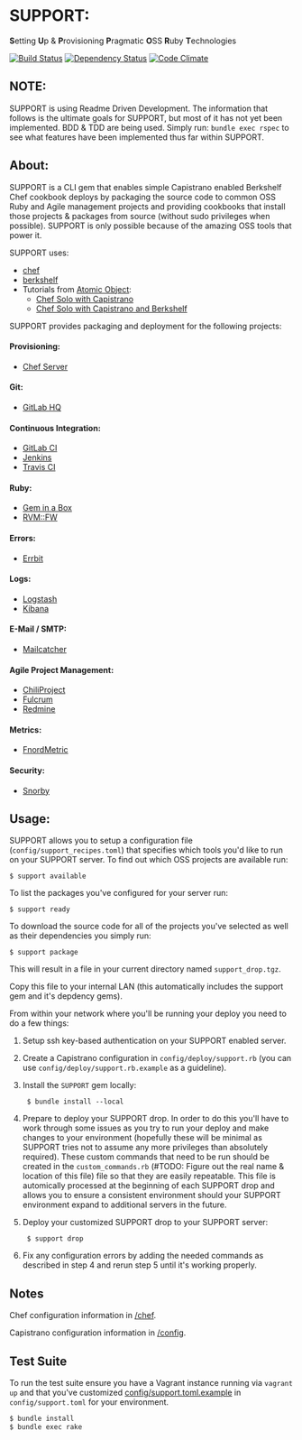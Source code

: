 # SUPPORT:

**S**etting **U**p & **P**rovisioning **P**ragmatic **O**SS **R**uby **T**echnologies

[![Build Status](https://travis-ci.org/stevenhaddox/SUPPORT.png?branch=master)](https://travis-ci.org/stevenhaddox/SUPPORT) [![Dependency Status](https://gemnasium.com/stevenhaddox/SUPPORT.png)](https://gemnasium.com/stevenhaddox/SUPPORT) [![Code Climate](https://codeclimate.com/github/stevenhaddox/SUPPORT.png)](https://codeclimate.com/github/stevenhaddox/SUPPORT)

## NOTE:

SUPPORT is using Readme Driven Development. The information that follows is the ultimate goals for SUPPORT, but most of it has not yet been implemented. BDD & TDD are being used. Simply run: `bundle exec rspec` to see what features have been implemented thus far within SUPPORT.

## About:

SUPPORT is a CLI gem that enables simple Capistrano enabled Berkshelf Chef cookbook deploys by packaging the source code to common OSS Ruby and Agile management projects and providing cookbooks that install those projects & packages from source (without sudo privileges when possible).
SUPPORT is only possible because of the amazing OSS tools that power it.

SUPPORT uses:

* [chef](http://www.opscode.com/chef/)
* [berkshelf](http://berkshelf.com/)
* Tutorials from [Atomic Object](http://atomicobject.com):
  * [Chef Solo with Capistrano](http://spin.atomicobject.com/2012/12/18/chef-solo-with-capistrano/)
  * [Chef Solo with Capistrano and Berkshelf](http://spin.atomicobject.com/2013/01/03/berks-simplifying-chef-solo-cookbook-management-with-berkshelf/)

SUPPORT provides packaging and deployment for the following projects:

#### Provisioning:

* [Chef Server](http://docs.opscode.com/#the-chef-server)

#### Git:

* [GitLab HQ](https://github.com/gitlabhq/gitlabhq)

#### Continuous Integration:

* [GitLab CI](https://github.com/gitlabhq/gitlab-ci)
* [Jenkins](http://jenkins-ci.org)
* [Travis CI](https://travis-ci.org)

#### Ruby:

* [Gem in a Box](https://github.com/cwninja/geminabox)
* [RVM::FW](https://github.com/stevenhaddox/rvm_fw)

#### Errors:

* [Errbit](https://github.com/errbit/errbit)

#### Logs:

* [Logstash](http://logstash.net)
* [Kibana](http://kibana.org)

#### E-Mail / SMTP:

* [Mailcatcher](http://mailcatcher.me)

#### Agile Project Management:

* [ChiliProject](https://www.chiliproject.org)
* [Fulcrum](https://github.com/malclocke/fulcrum)
* [Redmine](http://www.redmine.org)

#### Metrics:

* [FnordMetric](https://github.com/paulasmuth/fnordmetric)

#### Security:

* [Snorby](https://snorby.org)

## Usage:

SUPPORT allows you to setup a configuration file (`config/support_recipes.toml`) that specifies which tools you'd like to run on your SUPPORT server. To find out which OSS projects are available run:

    $ support available

To list the packages you've configured for your server run:

    $ support ready

To download the source code for all of the projects you've selected as well as their dependencies you simply run:

    $ support package

This will result in a file in your current directory named `support_drop.tgz`.

Copy this file to your internal LAN (this automatically includes the support gem and it's depdency gems).

From within your network where you'll be running your deploy you need to do a few things:

1. Setup ssh key-based authentication on your SUPPORT enabled server.
2. Create a Capistrano configuration in `config/deploy/support.rb` (you can use `config/deploy/support.rb.example` as a guideline).
3. Install the `SUPPORT` gem locally:

        $ bundle install --local

4. Prepare to deploy your SUPPORT drop. In order to do this you'll have to work through some issues as you try to run your deploy and make changes to your environment (hopefully these will be minimal as SUPPORT tries not to assume any more privileges than absolutely required). These custom commands that need to be run should be created in the `custom_commands.rb` (#TODO: Figure out the real name & location of this file) file so that they are easily repeatable. This file is automically processed at the beginning of each SUPPORT drop and allows you to ensure a consistent environment should your SUPPORT environment expand to additional servers in the future.
5. Deploy your customized SUPPORT drop to your SUPPORT server:

        $ support drop

6. Fix any configuration errors by adding the needed commands as described in step 4 and rerun step 5 until it's working properly.

## Notes

Chef configuration information in [/chef](chef).

Capistrano configuration information in [/config](config).

## Test Suite

To run the test suite ensure you have a Vagrant instance running via `vagrant up` and that you've customized [config/support.toml.example](config/support.toml.example) in `config/support.toml` for your environment.

```bash
$ bundle install
$ bundle exec rake
```
